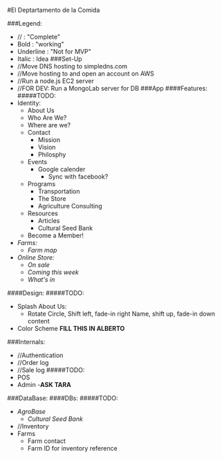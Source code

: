 #El Deptartamento de la Comida

###Legend:
- // : "Complete"
- Bold : "working"
- Underline : "Not for MVP"
- Italic : Idea
###Set-Up
- //Move DNS hosting to simpledns.com
- //Move hosting to and open an account on AWS
- //Run a node.js EC2 server
- //FOR DEV: Run a MongoLab server for DB
###App
####Features:
#####TODO:
- Identity:
    - About Us
	- Who Are We?
	- Where are we?
	- Contact
    	- Mission
    	- Vision
    	- Philosphy
  - Events
    - Google calender
      - Sync with facebook?
  - Programs
    - Transportation
    - The Store
    - Agriculture Consulting
  - Resources
    - Articles
    - Cultural Seed Bank
  - Become a Member!
- _Farms:_
  - _Farm map_
- _Online Store:_
  - _On sale_
  - _Coming this week_
  - _What's in_

####Design:
#####TODO:
- Splash About Us:
  - Rotate Circle, Shift left, fade-in right Name, shift up, fade-in down content
- Color Scheme
**FILL THIS IN ALBERTO**

###Internals:
- //Authentication
- //Order log
- //Sale log
#####TODO:
- POS
- Admin
  -**ASK TARA**

###DataBase:
####DBs:
#####TODO:
- _AgroBase_
  - _Cultural Seed Bank_
- //Inventory
- Farms
  - Farm contact
  - Farm ID for inventory reference

